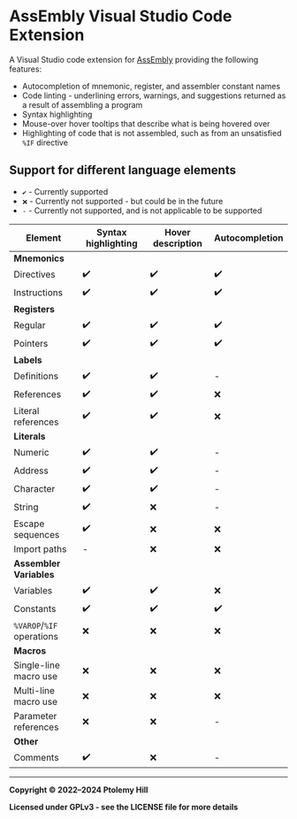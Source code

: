 # AssEmbly Visual Studio Code Extension

A Visual Studio code extension for [AssEmbly](https://github.com/TollyH/AssEmbly) providing the following features:

- Autocompletion of mnemonic, register, and assembler constant names
- Code linting - underlining errors, warnings, and suggestions returned as a result of assembling a program
- Syntax highlighting
- Mouse-over hover tooltips that describe what is being hovered over
- Highlighting of code that is not assembled, such as from an unsatisfied `%IF` directive

## Support for different language elements

- `✔️` - Currently supported
- `❌` - Currently not supported - but could be in the future
- `-` - Currently not supported, and is not applicable to be supported

| Element                     | Syntax highlighting | Hover description | Autocompletion|
|-----------------------------|---------------------|-------------------|---------------|
| **Mnemonics**               |                     |                   |               |
|   Directives                | ✔️                  | ✔️                | ✔️            |
|   Instructions              | ✔️                  | ✔️                | ✔️            |
| **Registers**               |                     |                   |               |
|   Regular                   | ✔️                  | ✔️                | ✔️            |
|   Pointers                  | ✔️                  | ✔️                | ✔️            |
| **Labels**                  |                     |                   |               |
|   Definitions               | ✔️                  | ✔️                | -             |
|   References                | ✔️                  | ✔️                | ❌            |
|   Literal references        | ✔️                  | ✔️                | ❌            |
| **Literals**                |                     |                   |               |
|   Numeric                   | ✔️                  | ✔️                | -             |
|   Address                   | ✔️                  | ✔️                | -             |
|   Character                 | ✔️                  | ✔️                | -             |
|   String                    | ✔️                  | ❌                | -             |
|   Escape sequences          | ✔️                  | ❌                | ❌            |
|   Import paths              | -                   | ❌                | ❌            |
| **Assembler Variables**     |                     |                   |               |
|   Variables                 | ✔️                  | ✔️                | ❌            |
|   Constants                 | ✔️                  | ✔️                | ✔️            |
|   `%VAROP`/`%IF` operations | ❌                  | ❌                | ❌            |
| **Macros**                  |                     |                   |               |
|   Single-line macro use     | ❌                  | ❌                | ❌            |
|   Multi-line macro use      | ❌                  | ❌                | ❌            |
|   Parameter references      | ❌                  | ❌                | -             |
| **Other**                   |                     |                   |               |
|   Comments                  | ✔️                  | ❌                | -             |

---

**Copyright © 2022–2024  Ptolemy Hill**

**Licensed under GPLv3 - see the LICENSE file for more details**
